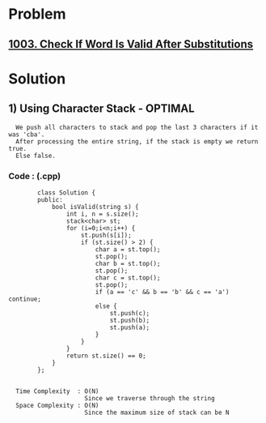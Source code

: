 # Problem

## [1003. Check If Word Is Valid After Substitutions](https://leetcode.com/problems/check-if-word-is-valid-after-substitutions/)


# Solution 

## 1) Using Character Stack - OPTIMAL

      We push all characters to stack and pop the last 3 characters if it was 'cba'. 
      After processing the entire string, if the stack is empty we return true.
      Else false.
      
      
   ### Code : (.cpp)
    
            class Solution {
            public:
                bool isValid(string s) {
                    int i, n = s.size();
                    stack<char> st;
                    for (i=0;i<n;i++) {
                        st.push(s[i]);
                        if (st.size() > 2) {
                            char a = st.top();
                            st.pop();
                            char b = st.top();
                            st.pop();
                            char c = st.top();
                            st.pop();
                            if (a == 'c' && b == 'b' && c == 'a') continue;
                            else {
                                st.push(c);
                                st.push(b);
                                st.push(a);
                            }
                        }
                    }
                    return st.size() == 0;
                }
            };
            
 
      Time Complexity  : O(N) 
                         Since we traverse through the string
      Space Complexity : O(N)
                         Since the maximum size of stack can be N
